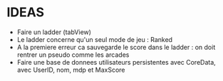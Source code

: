 #  IDEAS

- Faire un ladder (tabView)
- Le ladder concerne qu'un seul mode de jeu : Ranked
- A la premiere erreur ca sauvegarde le score dans le ladder : on doit rentrer un pseudo comme les arcades
- Faire une base de donnees utilisateurs persistentes avec CoreData, avec UserID, nom, mdp et MaxScore

